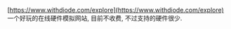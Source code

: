 

[https://www.withdiode.com/explore](https://www.withdiode.com/explore) 一个好玩的在线硬件模拟网站, 目前不收费, 不过支持的硬件很少.
